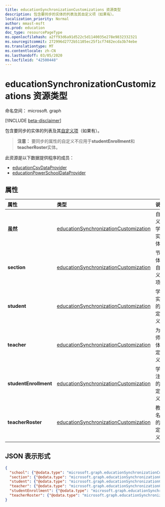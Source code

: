 ```yaml
---
title: educationSynchronizationCustomizations 资源类型
description: 包含要同步的实体的列表及其自定义项（如果有）。
localization_priority: Normal
author: mmast-msft
ms.prod: education
doc_type: resourcePageType
ms.openlocfilehash: a2ff93d6a91d522c5d1140035e278e9832332321
ms.sourcegitcommit: 272996d2772b51105ec25f1cf7482ecda3b74ebe
ms.translationtype: MT
ms.contentlocale: zh-CN
ms.lasthandoff: 03/05/2020
ms.locfileid: "42500448"
---
```

# <a name="educationsynchronizationcustomizations-resource-type"></a>educationSynchronizationCustomizations 资源类型

命名空间： microsoft. graph

[!INCLUDE [beta-disclaimer](../../includes/beta-disclaimer.md)]

包含要同步的实体的列表及其[自定义项](educationsynchronizationcustomization.md)（如果有）。

> **注意：** 要同步的属性的自定义不应用于**studentEnrollment**和**teacherRoster**实体。

此资源是以下数据提供程序的成员：

* [educationCsvDataProvider](educationcsvdataprovider.md)
* [educationPowerSchoolDataProvider](educationpowerschooldataprovider.md)

## <a name="properties"></a>属性

| 属性 | 类型 | 说明 |
|:-|:-|:-|
| **虽然** | [educationSynchronizationCustomization](educationsynchronizationcustomization.md) |  自定义的学校实体。        |
| **section** | [educationSynchronizationCustomization](educationsynchronizationcustomization.md) |  节实体的自定义项。         |
| **student** | [educationSynchronizationCustomization](educationsynchronizationcustomization.md) |  学生实体的自定义。         |
| **teacher** | [educationSynchronizationCustomization](educationsynchronizationcustomization.md) |  为教师实体自定义。         |
| **studentEnrollment** | [educationSynchronizationCustomization](educationsynchronizationcustomization.md) |  学生注册的自定义。           |
| **teacherRoster** | [educationSynchronizationCustomization](educationsynchronizationcustomization.md) |       教师名单的自定义。    |

## <a name="json-representation"></a>JSON 表示形式
<!-- {
  "blockType": "resource",
  "optionalProperties": [

  ],
  "@odata.type": "microsoft.graph.educationSynchronizationCustomizations"
}-->

```json
{
  "school": {"@odata.type": "microsoft.graph.educationSynchronizationCustomization"},
  "section": {"@odata.type": "microsoft.graph.educationSynchronizationCustomization"},
  "student": {"@odata.type": "microsoft.graph.educationSynchronizationCustomization"},
  "teacher": {"@odata.type": "microsoft.graph.educationSynchronizationCustomization"},
  "studentEnrollment": {"@odata.type": "microsoft.graph.educationSynchronizationCustomization"},
  "teacherRoster": {"@odata.type": "microsoft.graph.educationSynchronizationCustomization"}
}
```
